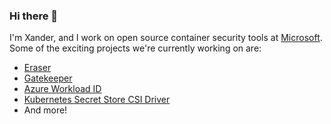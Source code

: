### Hi there 👋

I'm Xander, and I work on open source container security tools at [Microsoft](https://github.com/microsoft). Some of the exciting projects we're currently working on are:

- [Eraser](https://github.com/Azure/eraser)
- [Gatekeeper](https://github.com/open-policy-agent/gatekeeper)
- [Azure Workload ID](https://github.com/Azure/azure-workload-identity)
- [Kubernetes Secret Store CSI Driver](https://github.com/Azure/secrets-store-csi-driver-provider-azure)
- And more!

<!--
**salaxander/salaxander** is a ✨ _special_ ✨ repository because its `README.md` (this file) appears on your GitHub profile.

Here are some ideas to get you started:

- 🔭 I’m currently working on ...
- 🌱 I’m currently learning ...
- 👯 I’m looking to collaborate on ...
- 🤔 I’m looking for help with ...
- 💬 Ask me about ...
- 📫 How to reach me: ...
- 😄 Pronouns: ...
- ⚡ Fun fact: ...
-->
